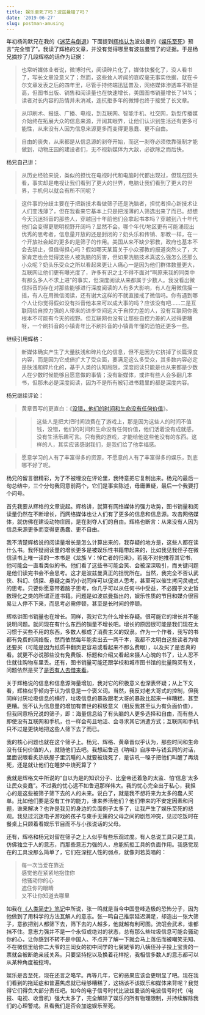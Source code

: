 ```yaml
---
title: 娱乐至死了吗？波兹曼错了吗？
date: '2019-06-27'
slug: postman-amusing
---
```


年初杨洵默兄在我的《[迷茫与倒退](/cn/2019/01/confusion-seclusion/)》下面提到[辉格认为](http://headsalon.org/archives/5508.html)波兹曼的《[娱乐至死](/cn/2018/04/amusing-ourselves-to-death/)》预言“完全错了”。我读了辉格的文章，并没有觉得哪里有波兹曼错了的证据。于是杨兄摘抄了几段辉格的话作为证据：

> 也常听媒体业者说，微博时代，阅读碎片化了，媒体快餐化了，没人看书了，写长文章没意义了；然而，这些耸人听闻的哀叹毫无事实依据，就在卡尔文章发表之后的四年里，尽管手持终端迅猛普及，网络媒体渗透率不断提高，但图书出版、销售和阅读量也在快速增长，美国图书销量增长了14%；读者对长内容的热情并未消减，连抗拒多年的微博也终于接受了长文章。

> 从印刷术、报纸、广播、电视，到互联网、智能手机、社交网，新型传播媒介始终在拓展大众的信息来源，开阔其眼界，让他们认识到生活还有更多可能性，从来没有人因为信息来源更多而变得更愚蠢、更不自由。

> 自由的丧失，从来都是从信息源的剥夺开始，而这一剥夺必须依靠强制才能做到，动物庄园的建设者们，无不视新媒体为大敌，必欲除之而后快。

杨兄自己讲：

> 从历史经验来说，类似的担忧在电视时代和电脑时代都出现过，但现在回头看，事实却是电视让我们看到了更大的世界，电脑让我们看到了更大的世界，手机何以就会有所不同呢？

> 这件事的分歧主要在于把新技术看做筛子还是洗脑者，担忧者担心新技术让人们变浅薄了，但在我看来它基本上只是把浅薄的人筛选出来了而已。想想今天沉迷抖音的那些人，穿越回十年前他们会拿起书本吗？穿越到八十年代他们会变得更聪明视野开阔吗？显然不会。哪个年代/地区更有可能涌现出优秀的思考者，信息量开放的还是封闭的？奶头乐和传销、邪教一样，在一个开放社会起的更多的是筛子的作用。美国从来不缺少邪教，政府也基本不会去禁止，但值得担心吗？假如哪天某篇关于小众邪教的报道突然火了，大家肯定也会觉得这些人被洗脑的厉害，但如果洗脑技术真这么强怎么还那么小众呢？奶头乐受众之所以看起来更让人痛心一是因为他们群体数量更大，互联网让他们更有曝光度了，许多有识之士不得不面对“啊原来我的同类中有那么多人不求上进”的事实，但深度阅读从来都属于少数人。我没看出微信抖音的存在对那些能够进行深度阅读的人有多大影响，有人在用微信摇一摇，有人在用微信阅读，还有谢大这样的不就直接戒了微信吗。你有遇到哪个人让你觉得假如没有抖音他本来可以成大事的吗？应该没有吧……二是互联网给自控力强的人带来的进步空间远大于自控力差的人，没有互联网你我根本不可能有今天的视野。但互联网也没有让那些自控力差的人过得更糟呀，一个刷抖音的小镇青年比不刷抖音的小镇青年懂的恐怕还更多一些。

继续引用辉格：

> 新媒体确实产生了大量肤浅和碎片化的信息，但不是因为它挤掉了长篇深度内容，而是因为它成倍扩大了受众面，要满足这么多受众，其多数内容必定是肤浅和碎片化的，基于人类的认知局限，深度阅读只能是也从来都是少数人在少数时候能够且愿意做的事情；没有新媒体，或许有些人会多翻几本书，但那未必是深度阅读，因为不是所有被钉进书籍里的都是深度内容。

杨兄继续评论：

> 黄章晋写的更直白：《[没错，他们的时间和生命没有任何价值](https://mp.weixin.qq.com/s/4G7fyaxkVWzP9on1hOykQA)》。

> > 这些人是把大把时间浪费在了游戏上，那是因为这些人的时间不值钱，没错，他们的时间和生命没有任何价值，他们活着没有成就感，没有生活乐趣可言。只有我的游戏，才能给他这些他没有的东西。这样的人，其实应该感谢我们，是我们给了他幸福感。

> 愿意学习的人有了丰富得多的资源，不愿意的人有了丰富得多的娱乐，到底哪不好了呢。

杨兄的留言很精彩，为了不被埋没在评论里，我特意把它复制出来。杨兄的最后一句总结中，三个分句我同意前两个，它们是事实陈述，毋庸置疑，最后一个我要打个问号。

首先我要从辉格的文章说起。辉格讲，就算有网络媒体的强力攻势，图书销量和阅读量仍然在不断增长，而网络媒体也让人们有了更多的信息和信息源。攻击网络媒体，就仿佛在建设动物庄园，是在剥夺人们的自由。辉格也断言：从来没有人因为信息来源更多而变得更愚蠢、更不自由。

我不清楚辉格说的阅读量增长是怎么计算出来的，我存疑的地方是，这些人都在读什么书。我怀疑阅读量的增长更多是被娱乐性书籍带起来的，比如我见我侄子在微信读书上唯一读的一本书是《龙族 V：悼亡者的归来》，若我不对他推荐其它书，他可能会一直看类似的书。他们看了这些书可能会笑、会被深深吸引，而关键问题是他们读完书会不会思考。这才是波兹曼真正的担忧所在。当然，我完全不否认武侠、科幻、侦探、悬疑之类的小说同样可以促进人思考，甚至可以催生拷问灵魂式的思考。只要你愿意带着脑子思考，你几乎可以从任何书中受益，不必囿于文史哲数理化之类的所谓正道书籍。问题是如波兹曼指出的，娱乐性质的节目和媒介很容易让人停不下来，而思考必需停顿，甚至是长时间的停顿。

辉格讲图书销量也在增长。同样，我对它为什么增长存疑。很可能它的增长并不能说明问题。就问现在有什么东西的销量不增长吧。增长的原因很可能是我们现在太习惯于买些不用的东西，多数人都成了消费主义的奴隶。作为一个作者，我写的书都有免费的网络版，然而依然每年能卖出去一两千本，我都不太明白这些读者为啥还要买（可能是因为纸质书翻页更容易或看起来不那么费眼），以及买了是否真的看。就更不必说那些没有免费版、标题和介绍又看起来摄人心魄的书了，让人忍不住就往购物车里丢。还有，图书销量可能还跟学校和城市图书馆的批量购买有关，问题依然是买了[是否有人去借来看](https://www.theatlantic.com/ideas/archive/2019/05/college-students-arent-checking-out-books/590305/)。

关于辉格说的信息和信息源海量增加，我对它的积极意义也深表怀疑；从上下文看，辉格似乎倾向于认为信息是一个褒义词。当然，我反对老大哥式的控制，但我同样讨厌垃圾信息的横行，垃圾信息的暴政跟老大哥的暴政比起来一样糟糕，甚至更糟。我不认为信息量的增加有普世的积极意义（相反我甚至认为有负面价值），但我同意杨兄说的筛子，即：海量信息给了有头脑的人更多选择和自由，而有些人即使没有互联网和手机，也一样会苟且地活、会寻求其它消遣方式；互联网和手机只不过是更快地把这些人筛下去了而已。

我的核心问题也就在这个筛子上。杨兄、辉格、黄章晋似乎认为，那些时间和生命没有任何价值的人，就随他们去吧。我想起鲁迅《呐喊》自序中与钱玄同的对话，里面说眼看炙热铁屋子里沉睡的人就要被烧死了，是该吼一嗓子把他们叫醒了再烧死，还是就让他们在睡梦中烧死算了？

我就是辉格文中所说的“自以为是的知识分子、比皇帝还着急的太监、怕‘信息’太多让民众变蠢”。不过我的忧心远不如鲁迅那样伟大。我的忧心完全出于私心，我担心的是这些被筛子筛下去的人的未来。说白了，就是我不想将来为太多的蠢人买单。比如他们要是没有工作的能力，谁来养活他们？他们带来的不安定因素和问题，谁来解决？也许是我见的身边的负面例子太多了，让我产生了娱乐至死的悲观。我见过沉迷电子游戏的孩子与束手无策的父母之间的剧烈冲突，见过吃饭时在餐桌上只顾着看娱乐节目而不与小孩说话的父母。

还有，辉格和杨兄对留在筛子之上人似乎有些乐观过度。有人总说工具只是工具，仿佛独立于人的意志，而那些意志力强的人，总能抗拒工具的负面作用。我感觉现在的工具没那么简单了，它们在深挖人性的弱点，就像刘若英唱的：

> 每一次当爱在靠近  
感觉他在紧紧地抱住你  
他骚动你的心  
遮住你的眼睛  
又不让你知道去哪里

如我在[《人类简史》笔记](/cn/2019/04/sapiens-notes/)中所说，张一鸣就是当今中国登峰造极的恐怖分子，因为他做到了用科学的方法瓦解人的意志。张一鸣自己推崇延迟满足，却造出一张大筛子，意欲把别人都筛下去，筛下去的人越多，他就越有利可图。流氓会武术，谁都挡不住。意志力强并不是一个永恒或绝对的状态，总有那么些垃圾信息可能会骚动你的心，让你感到不转不是中国人、不点开了解一下就会马上落伍而被嘲笑无知、不在微信里给你二大爷的三闺女的初中同学的七舅姥爷的八姨侄孙子投上宝贵的一票就会被断绝亲戚关系。只要坚持挖以及换着花样挖，我相信多数人的意志都可以从某种角度被挖垮。

娱乐是否至死，现在还言之略早。再等几年，它的恶果应该会更明显了吧。现在我们看到的拖延症和普遍焦虑就已经够糟糕了，这锅该不该娱乐和媒体来背呢？我觉得它们得负大部分责任吧。如今的电子信号时代比波兹曼谈的电波信号时代（电报、电视、收音机）强大太多了，完全解除了娱乐的所有物理限制，并持续解除我们的心理警戒。且看我们是否会加速娱乐至死。
